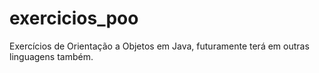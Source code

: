 # exercicios_poo
Exercícios de Orientação a Objetos em Java, futuramente terá em outras linguagens também.
